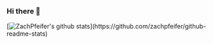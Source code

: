 ### Hi there 👋
[![ZachPfeifer's github stats](https://github-readme-stats.vercel.app/api?username=zachpfeifer&show_icons=true&bg_color=rgba(255,255,255,1))](https://github.com/zachpfeifer/github-readme-stats)
<!--
**ZachPfeifer/ZachPfeifer** is a ✨ _special_ ✨ repository because its `README.md` (this file) appears on your GitHub profile.

Here are some ideas to get you started:

- 🔭 I’m currently working on ...
- 🌱 I’m currently learning ...
- 👯 I’m looking to collaborate on ...
- 🤔 I’m looking for help with ...
- 💬 Ask me about ...
- 📫 How to reach me: ...
- 😄 Pronouns: ...
- ⚡ Fun fact: ...
-->
